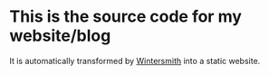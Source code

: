 # This is the source code for my website/blog

It is automatically transformed by [Wintersmith](https://github.com/jnordberg/wintersmith) into a static website.
